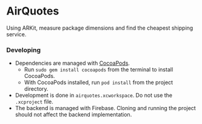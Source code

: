 # AirQuotes

Using ARKit, measure package dimensions and find the cheapest shipping service.

### Developing
- Dependencies are managed with [CocoaPods](https://cocoapods.org/).
    - Run `sudo gem install cocoapods` from the terminal to install CocoaPods.
    - With CocoaPods installed, run `pod install` from the project directory.
- Development is done in `airquotes.xcworkspace`. Do not use the `.xcproject` file.
- The backend is managed with Firebase. Cloning and running the project should not affect the backend implementation.

